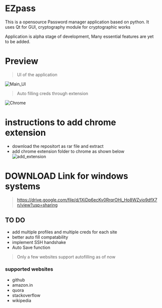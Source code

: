 # EZpass
This is a opensource Password manager application based on python.
It uses Qt for GUI, cryptography module for cryptographic works

Application is alpha stage of development,
Many essential features are yet to be added.


# Preview
> UI of the application

![Main_UI](https://github.com/Lokesh-Spectre/EZpass/assets/65003955/0cc7f91a-75e4-4e44-9bd6-e5eec7d8a2cc)

> Auto filling creds through extension

![Chrome](https://github.com/Lokesh-Spectre/EZpass/assets/65003955/7ad04604-bfba-404b-b2e8-d088aceb8d4c)

# instructions to add chrome extension
* download the repositort as rar file and extract
* add chrome extension folder to chrome as shown below
![add_extension](https://github.com/Lokesh-Spectre/EZpass/assets/65003955/65a18bf4-4781-42e6-b171-96218b75e7fa)

# DOWNLOAD Link for windows systems
> https://drive.google.com/file/d/1XiDp6ecKv0RrqrOHi_Ho8WZyio9dfX7n/view?usp=sharing

## TO DO

* add multiple profiles and multiple creds for each site
* better auto fill compatability
* implement SSH handshake 
* Auto Save function 


> Only a few websites support autofilling as of now

### supported websites
* github
* amazon.in
* quora
* stackoverflow
* wikipedia
